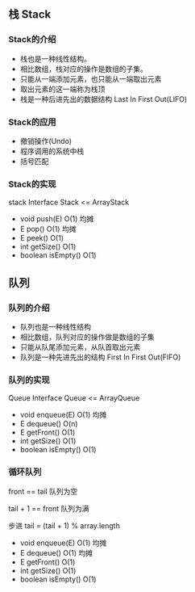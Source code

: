 ## 栈 Stack

### Stack的介绍

+ 栈也是一种线性结构。
+ 相比数组，栈对应的操作是数组的子集。
+ 只能从一端添加元素，也只能从一端取出元素
+ 取出元素的这一端称为栈顶
+ 栈是一种后进先出的数据结构 Last In First Out(LIFO)

### Stack的应用

+ 撤销操作(Undo)
+ 程序调用的系统中栈
+ 括号匹配

### Stack的实现

stack<E>   Interface Stack<E>  <=  ArrayStack<E>

+ void push(E)        O(1) 均摊
+ E pop()                  O(1) 均摊
+ E peek()                  O(1)
+ int getSize()            O(1)
+ boolean isEmpty()   O(1)

## 队列

### 队列的介绍

+ 队列也是一种线性结构
+ 相比数组，队列对应的操作做是数组的子集
+ 只能从队尾添加元素，从队首取出元素
+ 队列是一种先进先出的结构 First In First Out(FIFO)

### 队列的实现

Queue<E>    Interface Queue<E>  <=  ArrayQueue<E>

+ void enqueue(E)  O(1) 均摊
+ E dequeue()        O(n)
+ E getFront()         O(1)
+ int getSize()         O(1)
+ boolean isEmpty() O(1)

### 循环队列

front == tail 队列为空

tail + 1 == front 队列为满

步进 tail = (tail + 1) % array.length

- void enqueue(E)  O(1) 均摊
- E dequeue()        O(1)  均摊
- E getFront()         O(1)
- int getSize()         O(1)
- boolean isEmpty() O(1)

